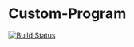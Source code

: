 # Custom-Program

[![Build Status](https://dev.azure.com/100073484/DP1_DistinctionTask/_apis/build/status/Lee-Zong-Yang.Custom-Program?branchName=master)](https://dev.azure.com/100073484/DP1_DistinctionTask/_build/latest?definitionId=6&branchName=master)

